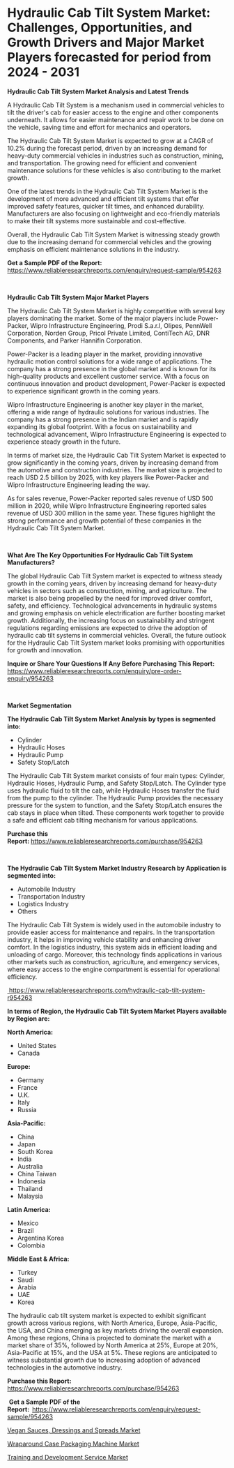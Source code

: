 <p><h1>Hydraulic Cab Tilt System Market: Challenges, Opportunities, and Growth Drivers and Major Market Players forecasted for period from 2024 - 2031</h1></p><p><strong>Hydraulic Cab Tilt System Market Analysis and Latest Trends</strong></p>
<p><p>A Hydraulic Cab Tilt System is a mechanism used in commercial vehicles to tilt the driver's cab for easier access to the engine and other components underneath. It allows for easier maintenance and repair work to be done on the vehicle, saving time and effort for mechanics and operators.</p><p>The Hydraulic Cab Tilt System Market is expected to grow at a CAGR of 10.2% during the forecast period, driven by an increasing demand for heavy-duty commercial vehicles in industries such as construction, mining, and transportation. The growing need for efficient and convenient maintenance solutions for these vehicles is also contributing to the market growth.</p><p>One of the latest trends in the Hydraulic Cab Tilt System Market is the development of more advanced and efficient tilt systems that offer improved safety features, quicker tilt times, and enhanced durability. Manufacturers are also focusing on lightweight and eco-friendly materials to make their tilt systems more sustainable and cost-effective.</p><p>Overall, the Hydraulic Cab Tilt System Market is witnessing steady growth due to the increasing demand for commercial vehicles and the growing emphasis on efficient maintenance solutions in the industry.</p></p>
<p><strong>Get a Sample PDF of the Report:&nbsp;</strong> <a href="https://www.reliableresearchreports.com/enquiry/request-sample/954263">https://www.reliableresearchreports.com/enquiry/request-sample/954263</a></p>
<p>&nbsp;</p>
<p><strong>Hydraulic Cab Tilt System Major Market Players</strong></p>
<p><p>The Hydraulic Cab Tilt System Market is highly competitive with several key players dominating the market. Some of the major players include Power-Packer, Wipro Infrastructure Engineering, Prodi S.a.r.l, Olipes, PennWell Corporation, Norden Group, Pricol Private Limited, ContiTech AG, DNR Components, and Parker Hannifin Corporation.</p><p>Power-Packer is a leading player in the market, providing innovative hydraulic motion control solutions for a wide range of applications. The company has a strong presence in the global market and is known for its high-quality products and excellent customer service. With a focus on continuous innovation and product development, Power-Packer is expected to experience significant growth in the coming years.</p><p>Wipro Infrastructure Engineering is another key player in the market, offering a wide range of hydraulic solutions for various industries. The company has a strong presence in the Indian market and is rapidly expanding its global footprint. With a focus on sustainability and technological advancement, Wipro Infrastructure Engineering is expected to experience steady growth in the future.</p><p>In terms of market size, the Hydraulic Cab Tilt System Market is expected to grow significantly in the coming years, driven by increasing demand from the automotive and construction industries. The market size is projected to reach USD 2.5 billion by 2025, with key players like Power-Packer and Wipro Infrastructure Engineering leading the way.</p><p>As for sales revenue, Power-Packer reported sales revenue of USD 500 million in 2020, while Wipro Infrastructure Engineering reported sales revenue of USD 300 million in the same year. These figures highlight the strong performance and growth potential of these companies in the Hydraulic Cab Tilt System Market.</p></p>
<p>&nbsp;</p>
<p><strong>What Are The Key Opportunities For Hydraulic Cab Tilt System Manufacturers?</strong></p>
<p><p>The global Hydraulic Cab Tilt System market is expected to witness steady growth in the coming years, driven by increasing demand for heavy-duty vehicles in sectors such as construction, mining, and agriculture. The market is also being propelled by the need for improved driver comfort, safety, and efficiency. Technological advancements in hydraulic systems and growing emphasis on vehicle electrification are further boosting market growth. Additionally, the increasing focus on sustainability and stringent regulations regarding emissions are expected to drive the adoption of hydraulic cab tilt systems in commercial vehicles. Overall, the future outlook for the Hydraulic Cab Tilt System market looks promising with opportunities for growth and innovation.</p></p>
<p><strong>Inquire or Share Your Questions If Any Before Purchasing This Report:</strong> <a href="https://www.reliableresearchreports.com/enquiry/pre-order-enquiry/954263">https://www.reliableresearchreports.com/enquiry/pre-order-enquiry/954263</a></p>
<p>&nbsp;</p>
<p><strong>Market Segmentation</strong></p>
<p><strong>The Hydraulic Cab Tilt System Market Analysis by types is segmented into:</strong></p>
<p><ul><li>Cylinder</li><li>Hydraulic Hoses</li><li>Hydraulic Pump</li><li>Safety Stop/Latch</li></ul></p>
<p><p>The Hydraulic Cab Tilt System market consists of four main types: Cylinder, Hydraulic Hoses, Hydraulic Pump, and Safety Stop/Latch. The Cylinder type uses hydraulic fluid to tilt the cab, while Hydraulic Hoses transfer the fluid from the pump to the cylinder. The Hydraulic Pump provides the necessary pressure for the system to function, and the Safety Stop/Latch ensures the cab stays in place when tilted. These components work together to provide a safe and efficient cab tilting mechanism for various applications.</p></p>
<p><strong>Purchase this Report:&nbsp;</strong><a href="https://www.reliableresearchreports.com/purchase/954263">https://www.reliableresearchreports.com/purchase/954263</a></p>
<p>&nbsp;</p>
<p><strong>The Hydraulic Cab Tilt System Market Industry Research by Application is segmented into:</strong></p>
<p><ul><li>Automobile Industry</li><li>Transportation Industry</li><li>Logistics Industry</li><li>Others</li></ul></p>
<p><p>The Hydraulic Cab Tilt System is widely used in the automobile industry to provide easier access for maintenance and repairs. In the transportation industry, it helps in improving vehicle stability and enhancing driver comfort. In the logistics industry, this system aids in efficient loading and unloading of cargo. Moreover, this technology finds applications in various other markets such as construction, agriculture, and emergency services, where easy access to the engine compartment is essential for operational efficiency.</p></p>
<p><a href="https://www.reliableresearchreports.com/hydraulic-cab-tilt-system-r954263">&nbsp;https://www.reliableresearchreports.com/hydraulic-cab-tilt-system-r954263</a></p>
<p><strong>In terms of Region, the Hydraulic Cab Tilt System Market Players available by Region are:</strong></p>
<p>
    <p> <strong> North America: </strong>
        <ul>
            <li>United States</li>
            <li>Canada</li>
        </ul>
        </p> 
    <p> <strong> Europe: </strong>
        <ul>
            <li>Germany</li>
            <li>France</li>
            <li>U.K.</li>
            <li>Italy</li>
            <li>Russia</li>
        </ul>
        </p> 
    <p> <strong> Asia-Pacific: </strong>
        <ul>
            <li>China</li>
            <li>Japan</li>
            <li>South Korea</li>
            <li>India</li>
            <li>Australia</li>
            <li>China Taiwan</li>
            <li>Indonesia</li>
            <li>Thailand</li>
            <li>Malaysia</li>
        </ul>
        </p> 
    <p> <strong> Latin America: </strong>
        <ul>
            <li>Mexico</li>
            <li>Brazil</li>
            <li>Argentina Korea</li>
            <li>Colombia</li>
        </ul>
        </p> 
    <p> <strong> Middle East & Africa: </strong>
        <ul>
            <li>Turkey</li>
            <li>Saudi</li>
            <li>Arabia</li>
            <li>UAE</li>
            <li>Korea</li>
        </ul>
    </p>
    </p>
<p><p>The hydraulic cab tilt system market is expected to exhibit significant growth across various regions, with North America, Europe, Asia-Pacific, the USA, and China emerging as key markets driving the overall expansion. Among these regions, China is projected to dominate the market with a market share of 35%, followed by North America at 25%, Europe at 20%, Asia-Pacific at 15%, and the USA at 5%. These regions are anticipated to witness substantial growth due to increasing adoption of advanced technologies in the automotive industry.</p></p>
<p><strong>Purchase this Report: </strong><a href="https://www.reliableresearchreports.com/purchase/954263">https://www.reliableresearchreports.com/purchase/954263</a></p>
<p>&nbsp;<strong>Get a Sample PDF of the Report:&nbsp;&nbsp;</strong><a href="https://www.reliableresearchreports.com/enquiry/request-sample/954263">https://www.reliableresearchreports.com/enquiry/request-sample/954263</a></p>
<p><strong></strong></p>
<p><p><a href="https://www.linkedin.com/pulse/vegan-sauces-dressings-spreads-market-analysis-sze-forecasted-period-br4lc?trackingId=y9oKGESxA7lHitfj3d2MNw%3D%3D">Vegan Sauces, Dressings and Spreads Market</a></p><p><a href="https://www.linkedin.com/pulse/decoding-wraparound-case-packaging-machine-market-metrics-share-6zmbe">Wraparound Case Packaging Machine Market</a></p><p><a href="https://www.linkedin.com/pulse/training-development-service-market-analysis-sze-forecasted-u11se">Training and Development Service Market</a></p></p>